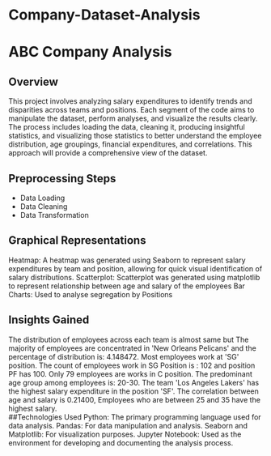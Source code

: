 # Company-Dataset-Analysis
# ABC Company Analysis  

## Overview 
This project involves analyzing salary expenditures to identify trends and disparities across teams and positions.
Each segment of the code aims to manipulate the dataset, perform analyses, and visualize the results clearly. The process includes loading the data, cleaning it, producing insightful statistics, and visualizing those statistics to better understand the employee distribution, age groupings, financial expenditures, and correlations. This approach will provide a comprehensive view of the dataset.
## Preprocessing Steps  
- Data Loading
- Data Cleaning
- Data Transformation
## Graphical Representations
Heatmap: A heatmap was generated using Seaborn to represent salary expenditures by team and position, allowing for quick visual identification of salary distributions.
Scatterplot: Scatterplot was generated using matplotlib to represent relationship between age and salary of the employees
Bar Charts: Used to analyse segregation by Positions
## Insights Gained
The distribution of employees across each team is almost same but The majority of employees are concentrated in 'New Orleans Pelicans' and the percentage of distribution is: 4.148472.
Most employees work at 'SG' position. The count of employees work in SG Position is : 102 and  position PF has 100. Only 79 employees are works in C position.
The predominant age group among employees is: 20-30.
The team 'Los Angeles Lakers' has the highest salary expenditure in the position 'SF'.
The correlation between age and salary is 0.21400, Employees who are between 25 and 35 have the highest salary.  
##Technologies Used
Python: The primary programming language used for data analysis.
Pandas: For data manipulation and analysis.
Seaborn and Matplotlib: For visualization purposes.
Jupyter Notebook: Used as the environment for developing and documenting the analysis process.
